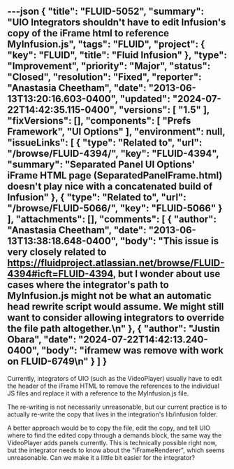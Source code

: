 ---json
{
  "title": "FLUID-5052",
  "summary": "UIO Integrators shouldn't have to edit Infusion's copy of the iFrame html to reference MyInfusion.js",
  "tags": "FLUID",
  "project": {
    "key": "FLUID",
    "title": "Fluid Infusion"
  },
  "type": "Improvement",
  "priority": "Major",
  "status": "Closed",
  "resolution": "Fixed",
  "reporter": "Anastasia Cheetham",
  "date": "2013-06-13T13:20:16.603-0400",
  "updated": "2024-07-22T14:42:35.115-0400",
  "versions": [
    "1.5"
  ],
  "fixVersions": [],
  "components": [
    "Prefs Framework",
    "UI Options"
  ],
  "environment": null,
  "issueLinks": [
    {
      "type": "Related to",
      "url": "/browse/FLUID-4394/",
      "key": "FLUID-4394",
      "summary": "Separated Panel UI Options' iFrame HTML page (SeparatedPanelFrame.html) doesn't play nice with a concatenated build of Infusion"
    },
    {
      "type": "Related to",
      "url": "/browse/FLUID-5066/",
      "key": "FLUID-5066"
    }
  ],
  "attachments": [],
  "comments": [
    {
      "author": "Anastasia Cheetham",
      "date": "2013-06-13T13:38:18.648-0400",
      "body": "This issue is very closely related to <https://fluidproject.atlassian.net/browse/FLUID-4394#icft=FLUID-4394>, but I wonder about use cases where the integrator's path to MyInfusion.js might not be what an automatic head rewrite script would assume. We might still want to consider allowing integrators to override the file path altogether.\n"
    },
    {
      "author": "Justin Obara",
      "date": "2024-07-22T14:42:13.240-0400",
      "body": "iframew was remove with work on FLUID-6749\n"
    }
  ]
}
---
Currently, integrators of UIO (such as the VideoPlayer) usually have to edit the header of the iFrame HTML to remove the references to the individual JS files and replace it with a reference to the MyInfusion.js file.

The re-writing is not necessarily unreasonable, but our current practice is to actually re-write the copy that lives in the integration's lib/infusion folder.

A better approach would be to copy the file, edit the copy, and tell UIO where to find the edited copy through a demands block, the same way the VideoPlayer adds panels currently. This is technically possible right now, but the integrator needs to know about the "iFrameRenderer", which seems unreasonable. Can we make it a little bit easier for the integrator?

        